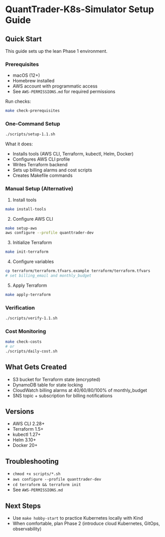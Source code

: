 # QuantTrader-K8s-Simulator Setup Guide

## Quick Start

This guide sets up the lean Phase 1 environment.

### Prerequisites

- macOS (12+)
- Homebrew installed
- AWS account with programmatic access
- See `AWS-PERMISSIONS.md` for required permissions

Run checks:
```bash
make check-prerequisites
```

### One-Command Setup

```bash
./scripts/setup-1.1.sh
```
What it does:
- Installs tools (AWS CLI, Terraform, kubectl, Helm, Docker)
- Configures AWS CLI profile
- Writes Terraform backend
- Sets up billing alarms and cost scripts
- Creates Makefile commands

### Manual Setup (Alternative)

1) Install tools
```bash
make install-tools
```

2) Configure AWS CLI
```bash
make setup-aws
aws configure --profile quanttrader-dev
```

3) Initialize Terraform
```bash
make init-terraform
```

4) Configure variables
```bash
cp terraform/terraform.tfvars.example terraform/terraform.tfvars
# set billing_email and monthly_budget
```

5) Apply Terraform
```bash
make apply-terraform
```

### Verification
```bash
./scripts/verify-1.1.sh
```

### Cost Monitoring
```bash
make check-costs
# or
./scripts/daily-cost.sh
```

## What Gets Created

- S3 bucket for Terraform state (encrypted)
- DynamoDB table for state locking
- CloudWatch billing alarms at 40/60/80/100% of monthly_budget
- SNS topic + subscription for billing notifications

## Versions

- AWS CLI 2.28+
- Terraform 1.5+
- kubectl 1.27+
- Helm 3.10+
- Docker 20+

## Troubleshooting

- `chmod +x scripts/*.sh`
- `aws configure --profile quanttrader-dev`
- `cd terraform && terraform init`
- See `AWS-PERMISSIONS.md`

## Next Steps

- Use `make hobby-start` to practice Kubernetes locally with Kind
- When comfortable, plan Phase 2 (introduce cloud Kubernetes, GitOps, observability)
